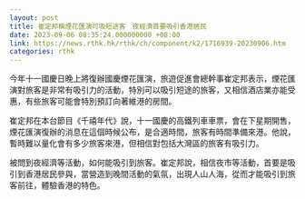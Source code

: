 ```yaml
---
layout: post
title: 崔定邦稱煙花匯演可吸短途客　夜經濟首要吸引香港居民
date: 2023-09-06 08:35:24.000000000 +08:00
link: https://news.rthk.hk/rthk/ch/component/k2/1716939-20230906.htm
categories: rthk
---
```


今年十一國慶日晚上將復辦國慶煙花匯演，旅遊促進會總幹事崔定邦表示，煙花匯演對旅客是非常有吸引力的活動，特別可以吸引短途的旅客，又相信酒店業亦能受惠，有些旅客可能會特別預訂向著維港的房間。

崔定邦在本台節目《千禧年代》說，十一國慶的高鐵列車車票，會在下星期開售，煙花匯演復辦的消息在這個時候公布，是合適時間，旅客有時間準備來港。他說，暫時難以量化會有多少旅客來港，但相信對包括大灣區的旅客有吸引力。

被問到夜經濟等活動，如何能吸引到旅客。崔定邦說，相信夜市等活動，首要是吸引到香港居民參與，當營造到晚間活動的氣氛，出現人山人海，從而才能吸引到旅客前往，體驗香港的特色。
